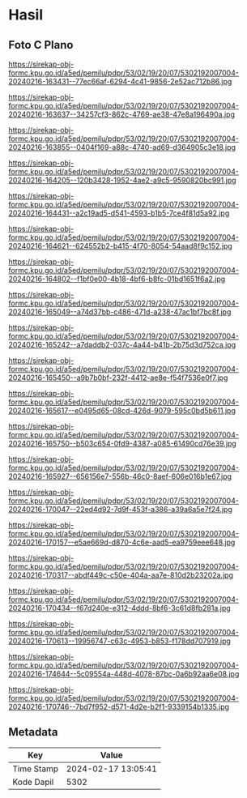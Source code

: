 # Hasil

## Foto C Plano

https://sirekap-obj-formc.kpu.go.id/a5ed/pemilu/pdpr/53/02/19/20/07/5302192007004-20240216-163431--77ec66af-6294-4c41-9856-2e52ac712b86.jpg

https://sirekap-obj-formc.kpu.go.id/a5ed/pemilu/pdpr/53/02/19/20/07/5302192007004-20240216-163637--34257cf3-862c-4769-ae38-47e8a196490a.jpg

https://sirekap-obj-formc.kpu.go.id/a5ed/pemilu/pdpr/53/02/19/20/07/5302192007004-20240216-163855--0404f169-a88c-4740-ad69-d364905c3e18.jpg

https://sirekap-obj-formc.kpu.go.id/a5ed/pemilu/pdpr/53/02/19/20/07/5302192007004-20240216-164205--120b3428-1952-4ae2-a9c5-9590820bc991.jpg

https://sirekap-obj-formc.kpu.go.id/a5ed/pemilu/pdpr/53/02/19/20/07/5302192007004-20240216-164431--a2c19ad5-d541-4593-b1b5-7ce4f81d5a92.jpg

https://sirekap-obj-formc.kpu.go.id/a5ed/pemilu/pdpr/53/02/19/20/07/5302192007004-20240216-164621--624552b2-b415-4f70-8054-54aad8f9c152.jpg

https://sirekap-obj-formc.kpu.go.id/a5ed/pemilu/pdpr/53/02/19/20/07/5302192007004-20240216-164802--f1bf0e00-4b18-4bf6-b8fc-01bd1651f6a2.jpg

https://sirekap-obj-formc.kpu.go.id/a5ed/pemilu/pdpr/53/02/19/20/07/5302192007004-20240216-165049--a74d37bb-c486-471d-a238-47ac1bf7bc8f.jpg

https://sirekap-obj-formc.kpu.go.id/a5ed/pemilu/pdpr/53/02/19/20/07/5302192007004-20240216-165242--a7daddb2-037c-4a44-b41b-2b75d3d752ca.jpg

https://sirekap-obj-formc.kpu.go.id/a5ed/pemilu/pdpr/53/02/19/20/07/5302192007004-20240216-165450--a9b7b0bf-232f-4412-ae8e-f54f7536e0f7.jpg

https://sirekap-obj-formc.kpu.go.id/a5ed/pemilu/pdpr/53/02/19/20/07/5302192007004-20240216-165617--e0495d65-08cd-426d-9079-595c0bd5b611.jpg

https://sirekap-obj-formc.kpu.go.id/a5ed/pemilu/pdpr/53/02/19/20/07/5302192007004-20240216-165750--b503c654-0fd9-4387-a085-61490cd76e39.jpg

https://sirekap-obj-formc.kpu.go.id/a5ed/pemilu/pdpr/53/02/19/20/07/5302192007004-20240216-165927--656156e7-556b-46c0-8aef-606e016b1e67.jpg

https://sirekap-obj-formc.kpu.go.id/a5ed/pemilu/pdpr/53/02/19/20/07/5302192007004-20240216-170047--22ed4d92-7d9f-453f-a386-a39a6a5e7f24.jpg

https://sirekap-obj-formc.kpu.go.id/a5ed/pemilu/pdpr/53/02/19/20/07/5302192007004-20240216-170157--e5ae669d-d870-4c6e-aad5-ea9759eee648.jpg

https://sirekap-obj-formc.kpu.go.id/a5ed/pemilu/pdpr/53/02/19/20/07/5302192007004-20240216-170317--abdf449c-c50e-404a-aa7e-810d2b23202a.jpg

https://sirekap-obj-formc.kpu.go.id/a5ed/pemilu/pdpr/53/02/19/20/07/5302192007004-20240216-170434--f67d240e-e312-4ddd-8bf6-3c61d8fb281a.jpg

https://sirekap-obj-formc.kpu.go.id/a5ed/pemilu/pdpr/53/02/19/20/07/5302192007004-20240216-170613--19956747-c63c-4953-b853-f178dd707919.jpg

https://sirekap-obj-formc.kpu.go.id/a5ed/pemilu/pdpr/53/02/19/20/07/5302192007004-20240216-174644--5c09554a-448d-4078-87bc-0a6b92aa6e08.jpg

https://sirekap-obj-formc.kpu.go.id/a5ed/pemilu/pdpr/53/02/19/20/07/5302192007004-20240216-170746--7bd7f952-d571-4d2e-b2f1-9339154b1335.jpg


## Metadata

| Key        | Value               |
| ---------- | ------------------- |
| Time Stamp | 2024-02-17 13:05:41 |
| Kode Dapil | 5302                |



